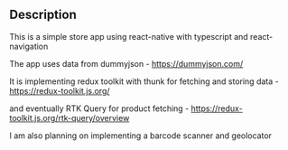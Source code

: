 ## Description

This is a simple store app using react-native with typescript and react-navigation

The app uses data from dummyjson - 
https://dummyjson.com/

It is implementing redux toolkit with thunk for fetching and storing data - 
https://redux-toolkit.js.org/

and eventually RTK Query for product fetching - 
https://redux-toolkit.js.org/rtk-query/overview

I am also planning on implementing a barcode scanner and geolocator
